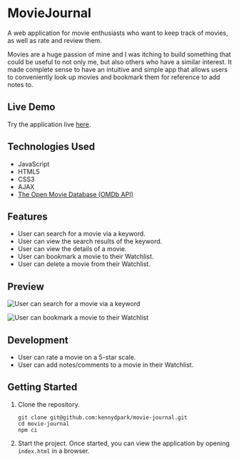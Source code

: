 # MovieJournal

A web application for movie enthusiasts who want to keep track of movies, as well as rate and review them.

 Movies are a huge passion of mine and I was itching to build something that could be useful to not only me, but also others who have a similar interest. It made complete sense to have an intuitive and simple app that allows users to conveniently look up movies and bookmark them for reference to add notes to.


## Live Demo

Try the application live [here](https://kennydpark.github.io/movie-journal).


## Technologies Used

- JavaScript
- HTML5
- CSS3
- AJAX
- [The Open Movie Database (OMDb API)](http://www.omdbapi.com/)

## Features

- User can search for a movie via a keyword.
- User can view the search results of the keyword.
- User can view the details of a movie.
- User can bookmark a movie to their Watchlist.
- User can delete a movie from their Watchlist.

## Preview

![User can search for a movie via a keyword](assets/movie-journal-search.gif)

![User can bookmark a movie to their Watchlist](assets/movie-journal-bookmark.gif)

## Development

- User can rate a movie on a 5-star scale.
- User can add notes/comments to a movie in their Watchlist.

## Getting Started

1. Clone the repository.

    ```shell
    git clone git@github.com:kennydpark/movie-journal.git
    cd movie-journal
    npm ci
    ```
 1. Start the project. Once started, you can view the application by opening `index.html` in a browser.
